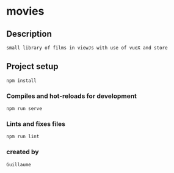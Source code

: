 # movies

## Description
```
small library of films in viewJs with use of vueX and store
```
## Project setup
```
npm install
```

### Compiles and hot-reloads for development
```
npm run serve
```

### Lints and fixes files
```
npm run lint
```

### created by
```
Guillaume
```
